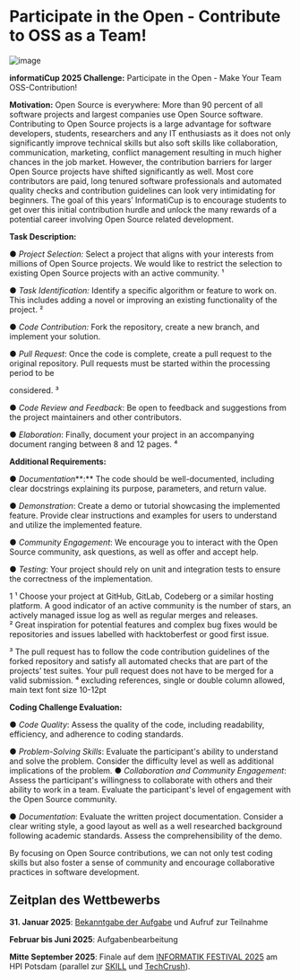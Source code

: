 # Participate in the Open - Contribute to OSS as a Team!

![image](https://github.com/user-attachments/assets/4cf08571-841a-4749-b62c-96974c0571e8)

**informatiCup 2025 Challenge:** Participate in the Open \- Make Your Team OSS-Contribution\! 

**Motivation:** Open Source is everywhere: More than 90 percent of all software projects and largest companies use Open Source software. Contributing to Open Source projects is a large advantage for software developers, students, researchers and any IT enthusiasts as it does not only significantly improve technical skills but also soft skills like collaboration, communication, marketing, conflict management resulting in much higher chances in the job market. However, the contribution barriers for larger Open Source projects have shifted significantly as well. Most core contributors are paid, long tenured software professionals and automated quality checks and contribution guidelines can look very intimidating for beginners. The goal of this years’ InformatiCup is to encourage students to get over this initial contribution hurdle and unlock the many rewards of a potential career involving Open Source related development. 

**Task Description:** 

● *Project Selection:* Select a project that aligns with your interests from millions of Open Source projects. We would like to restrict the selection to existing Open Source projects with an active community. ¹ 

● *Task Identification:* Identify a specific algorithm or feature to work on. This includes adding a novel or improving an existing functionality of the project. ² 

● *Code Contribution:* Fork the repository, create a new branch, and implement your solution. 

● *Pull Request*: Once the code is complete, create a pull request to the original repository. Pull requests must be started within the processing period to be 

considered. ³ 

● *Code Review and Feedback*: Be open to feedback and suggestions from the project maintainers and other contributors. 

● *Elaboration*: Finally, document your project in an accompanying document ranging between 8 and 12 pages. ⁴ 

**Additional Requirements:** 

● *Documentation***:** The code should be well-documented, including clear docstrings explaining its purpose, parameters, and return value. 

● *Demonstration*: Create a demo or tutorial showcasing the implemented feature. Provide clear instructions and examples for users to understand and utilize the implemented feature. 

● *Community Engagement*: We encourage you to interact with the Open Source community, ask questions, as well as offer and accept help. 

● *Testing*: Your project should rely on unit and integration tests to ensure the correctness of the implementation. 

1 ¹ Choose your project at GitHub, GitLab, Codeberg or a similar hosting platform. A good indicator of an active community is the number of stars, an actively managed issue log as well as regular merges and releases.   
² Great inspiration for potential features and complex bug fixes would be repositories and issues labelled with hacktoberfest or good first issue. 

³ The pull request has to follow the code contribution guidelines of the forked repository and satisfy all automated checks that are part of the projects’ test suites. Your pull request does not have to be merged for a valid submission. ⁴ excluding references, single or double column allowed, main text font size 10-12pt

**Coding Challenge Evaluation:**   

● *Code Quality*: Assess the quality of the code, including readability, efficiency, and adherence to coding standards. 

● *Problem-Solving Skills*: Evaluate the participant's ability to understand and solve the problem. Consider the difficulty level as well as additional implications of the problem. ● *Collaboration and Community Engagement*: Assess the participant's willingness to collaborate with others and their ability to work in a team. Evaluate the participant's level of engagement with the Open Source community. 

● *Documentation*: Evaluate the written project documentation. Consider a clear writing style, a good layout as well as a well researched background following academic standards. Assess the comprehensibility of the demo. 

By focusing on Open Source contributions, we can not only test coding skills but also foster a sense of community and encourage collaborative practices in software development. 

## Zeitplan des Wettbewerbs

**31\. Januar 2025**: [Bekanntgabe der Aufgabe](https://informaticup.gi.de/) und Aufruf zur Teilnahme

**Februar bis Juni 2025**: Aufgabenbearbeitung

**Mitte September 2025**: Finale auf dem [INFORMATIK FESTIVAL 2025](https://informatik2025.gi.de/) am HPI Potsdam (parallel zur [SKILL](https://skill.gi.de/) und [TechCrush](https://techcrush.org/)).
